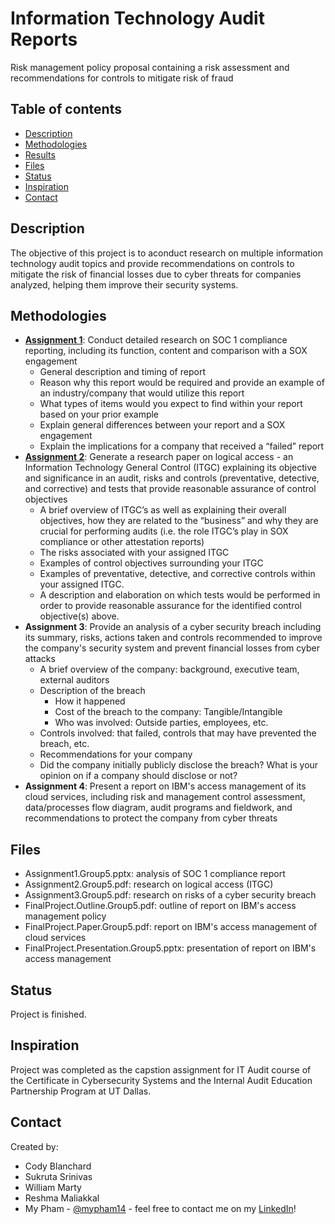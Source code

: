 # Information Technology Audit Reports
Risk management policy proposal containing a risk assessment and recommendations for controls to mitigate risk of fraud

## Table of contents
* [Description](#description)
* [Methodologies](#methodologies)
* [Results](#results)
* [Files](#files)
* [Status](#status)
* [Inspiration](#inspiration)
* [Contact](#contact)

## Description

The objective of this project is to aconduct research on multiple information technology audit topics and provide recommendations on controls to mitigate the risk of financial losses due to cyber threats for companies analyzed, helping them improve their security systems.

## Methodologies
* [**Assignment 1**](https://github.com/mypham14/it-audit-reports/blob/master/Assignment1.Group5.pptx): Conduct detailed research on SOC 1 compliance reporting, including its function, content and comparison with a SOX engagement
  - General description and timing of report
  - Reason why this report would be required and provide an example of an industry/company that would utilize this report
  - What types of items would you expect to find within your report based on your prior example
  - Explain general differences between your report and a SOX engagement
  - Explain the implications for a company that received a “failed” report
* [**Assignment 2**](https://github.com/mypham14/it-audit-reports/blob/master/Assignment2.Group5.pdf): Generate a research paper on logical access - an Information Technology General Control (ITGC) explaining its objective and significance in an audit, risks and controls (preventative, detective, and corrective) and tests that provide reasonable assurance of control objectives
  - A brief overview of ITGC’s as well as explaining their overall objectives, how they are related to the “business” and why they are crucial for performing audits (i.e. the role ITGC’s play in SOX compliance or other attestation reports)
  - The risks associated with your assigned ITGC
  - Examples of control objectives surrounding your ITGC
  - Examples of preventative, detective, and corrective controls within your assigned ITGC.
  - A description and elaboration on which tests would be performed in order to provide
reasonable assurance for the identified control objective(s) above.
* **Assignment 3**: Provide an analysis of a cyber security breach including its summary, risks, actions taken and controls recommended to improve the company's security system and prevent financial losses from cyber attacks
  - A brief overview of the company: background, executive team, external auditors
  - Description of the breach
    - How it happened
    - Cost of the breach to the company: Tangible/Intangible
    - Who was involved: Outside parties, employees, etc.
  - Controls involved: that failed, controls that may have prevented the breach, etc.
  - Recommendations for your company
  - Did the company initially publicly disclose the breach? What is your opinion on if a company should disclose or not?
* **Assignment 4**: Present a report on IBM's access management of its cloud services, including risk and management control assessment, data/processes flow diagram, audit programs and fieldwork, and recommendations to protect the company from cyber threats

## Files
* Assignment1.Group5.pptx: analysis of SOC 1 compliance report
* Assignment2.Group5.pdf: research on logical access (ITGC)
* Assignment3.Group5.pdf: research on risks of a cyber security breach
* FinalProject.Outline.Group5.pdf: outline of report on IBM's access management policy
* FinalProject.Paper.Group5.pdf: report on IBM's access management of cloud services
* FinalProject.Presentation.Group5.pptx: presentation of report on IBM's access management

## Status
Project is finished.

## Inspiration
Project was completed as the capstion assignment for IT Audit course of the Certificate in Cybersecurity Systems and the Internal Audit Education Partnership Program at UT Dallas.

## Contact
Created by:
* Cody Blanchard
* Sukruta Srinivas
* William Marty
* Reshma Maliakkal
* My Pham - [@mypham14](https://github.com/mypham14/) - feel free to contact me on my [LinkedIn](https://www.linkedin.com/in/mytrapham)!

